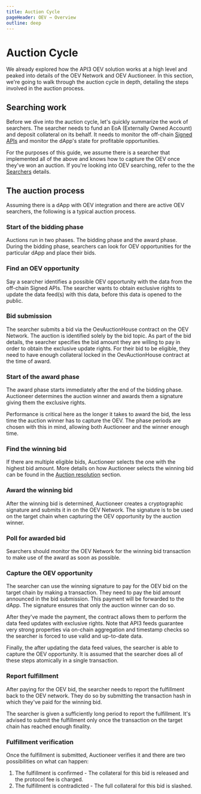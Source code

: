 ```yaml
---
title: Auction Cycle
pageHeader: OEV → Overview
outline: deep
---
```


<PageHeader/>

# Auction Cycle

We already explored how the API3 OEV solution works at a high level and peaked
into details of the OEV Network and OEV Auctioneer. In this section, we're going
to walk through the auction cycle in depth, detailing the steps involved in the
auction process.

## Searching work

Before we dive into the auction cycle, let's quickly summarize the work of
searchers. The searcher needs to fund an EoA (Externally Owned Account) and
deposit collateral on its behalf. It needs to monitor the off-chain
[Signed APIs](/oev/overview/target-chain.html#oev-signed-data) and monitor the
dApp's state for profitable opportunities.

For the purposes of this guide, we assume there is a searcher that implemented
all of the above and knows how to capture the OEV once they've won an auction.
If you're looking into OEV searching, refer to the the
[Searchers](/oev/searchers/) details.

## The auction process

Assuming there is a dApp with OEV integration and there are active OEV
searchers, the following is a typical auction process.

### Start of the bidding phase

Auctions run in two phases. The bidding phase and the award phase. During the
bidding phase, searchers can look for OEV opportunities for the particular dApp
and place their bids.

### Find an OEV opportunity

Say a searcher identifies a possible OEV opportunity with the data from the
off-chain Signed APIs. The searcher wants to obtain exclusive rights to update
the data feed(s) with this data, before this data is opened to the public.

### Bid submission

The searcher submits a bid via the OevAuctionHouse contract on the OEV Network.
The auction is identified solely by the bid topic. As part of the bid details,
the searcher specifies the bid amount they are willing to pay in order to obtain
the exclusive update rights. For their bid to be eligible, they need to have
enough collateral locked in the OevAuctionHouse contract at the time of award.

### Start of the award phase

The award phase starts immediately after the end of the bidding phase.
Auctioneer determines the auction winner and awards them a signature giving them
the exclusive rights.

Performance is critical here as the longer it takes to award the bid, the less
time the auction winner has to capture the OEV. The phase periods are chosen
with this in mind, allowing both Auctioneer and the winner enough time.

### Find the winning bid

If there are multiple eligible bids, Auctioneer selects the one with the highest
bid amount. More details on how Auctioneer selects the winning bid can be found
in the
[Auction resolution](/oev/overview/oev-auctioneer.html#auction-resolution)
section.

### Award the winning bid

After the winning bid is determined, Auctioneer creates a cryptographic
signature and submits it in on the OEV Network. The signature is to be used on
the target chain when capturing the OEV opportunity by the auction winner.

### Poll for awarded bid

Searchers should monitor the OEV Network for the winning bid transaction to make
use of the award as soon as possible.

### Capture the OEV opportunity

The searcher can use the winning signature to pay for the OEV bid on the target
chain by making a transaction. They need to pay the bid amount announced in the
bid submission. This payment will be forwarded to the dApp. The signature
ensures that only the auction winner can do so.

After they've made the payment, the contract allows them to perform the data
feed updates with exclusive rights. Note that API3 feeds guarantee very strong
properties via on-chain aggregation and timestamp checks so the searcher is
forced to use valid and up-to-date data.

Finally, the after updating the data feed values, the searcher is able to
capture the OEV opportunity. It is assumed that the searcher does all of these
steps atomically in a single transaction.

### Report fulfillment

After paying for the OEV bid, the searcher needs to report the fulfillment back
to the OEV network. They do so by submitting the transaction hash in which
they've paid for the winning bid.

The searcher is given a sufficiently long period to report the fulfillment. It's
advised to submit the fulfillment only once the transaction on the target chain
has reached enough finality.

### Fulfillment verification

Once the fulfillment is submitted, Auctioneer verifies it and there are two
possibilities on what can happen:

1. The fulfillment is confirmed - The collateral for this bid is released and
   the protocol fee is charged.
2. The fulfillment is contradicted - The full collateral for this bid is
   slashed.
